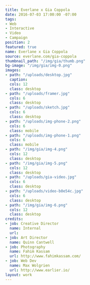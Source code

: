 ```yaml
---
title: Everlane x Gia Coppola
date: 2016-07-03 17:00:00 -07:00
tags:
- Web
- Interactive
- Video
- Campaign
position: 2
featured: true
name: Everlane x Gia Coppola
source: everlane.com/gia-coppola
thumbnail_path: "/img/gia/thumb.png"
bg-image: "/img/gia/img-0.png"
images:
- path: "/uploads/desktop.jpg"
  caption: 
  cols: 12
  class: desktop
- path: "/uploads/framer.jpg"
  cols: 6
  class: desktop
- path: "/uploads/sketch.jpg"
  cols: 6
  class: desktop
- path: "/uploads/img-phone-2.png"
  cols: 6
  class: mobile
- path: "/uploads/img-phone-1.png"
  cols: 6
  class: mobile
- path: "/img/gia/img-4.png"
  cols: 12
  class: desktop
- path: "/img/gia/img-5.png"
  cols: 12
  class: desktop
- path: "/uploads/gia-video.jpg"
  cols: 6
  class: desktop
- path: "/uploads/video-b0e54c.jpg"
  cols: 6
  class: desktop
- path: "/img/gia/img-6.png"
  cols: 12
  class: desktop
credits:
- job: Creative Director
  name: Internal
  url: 
- job: Art Director
  name: Quinn Cantwell
- job: Photography
  name: Fahim Kassam
  url: http://www.fahimkassam.com/
- job: Web Dev
  name: Max Wolgrien
  url: http://www.earlier.io/
layout: work
---
```


